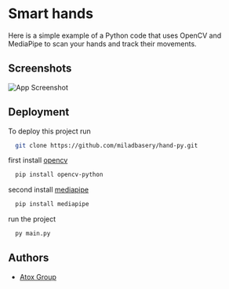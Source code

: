 
# Smart hands

Here is a simple example of a Python code that uses OpenCV and MediaPipe to scan your hands and track their movements. 


## Screenshots

![App Screenshot](https://freeimage.host/i/3Otq8c7)


## Deployment

To deploy this project run

```bash
  git clone https://github.com/miladbasery/hand-py.git
```
first install [opencv](https://opencv.org/)
```bash
  pip install opencv-python
```
second install [mediapipe](https://developers.google.com/mediapipe/)
```bash
  pip install mediapipe
```
run the project
```bash
  py main.py
```


## Authors

- [Atox Group](http://t.me/channelATOX)

